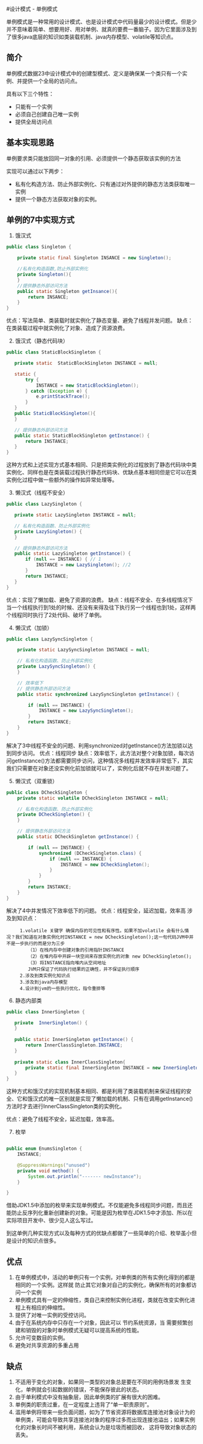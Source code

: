 #设计模式 - 单例模式

单例模式是一种常用的设计模式、也是设计模式中代码量最少的设计模式。但是少并不意味着简单、想要用好、用对单例、就真的要费一番脑子。因为它里面涉及到了很多java底层的知识如类装载机制、java内存模型、volatile等知识点。

## 简介
单例模式数据23中设计模式中的创建型模式、定义是确保某一个类只有一个实例、并提供一个全局的访问点。


具有以下三个特性：
 - 只能有一个实例
 - 必须自己创建自己唯一实例
 - 提供全局访问点
 
 ## 基本实现思路
 
 单例要求类只能放回同一对象的引用、必须提供一个静态获取该实例的方法
 
 实现可以通过以下两步：
 - 私有化构造方法、防止外部实例化、只有通过对外提供的静态方法类获取唯一实例
 - 提供一个静态方法获取对象的实例。
 
 ## 单例的7中实现方式
 
 1. 饿汉式
```java
public class Singleton {

    private static final Singleton INSANCE = new Singleton();

    //私有化构造函数,防止外部实例化
    private Singleton(){
    }
    //提供静态外部访问方法
    public static Singleton getInsance(){
        return INSANCE;
    }
}
```
优点：写法简单、类装载时就实例化了静态变量、避免了线程并发问题。
缺点：在类装载过程中就实例化了对象、造成了资源浪费。

 2. 饿汉式（静态代码块）
 ```java
public class StaticBlockSingleton {

    private static  StaticBlockSingleton INSTANCE = null;

    static {
        try {
            INSTANCE = new StaticBlockSingleton();
        } catch (Exception e) {
            e.printStackTrace();
        }
    }
    public StaticBlockSingleton(){
    }

    // 提供静态外部访问方法
    public static StaticBlockSingleton getInstance() {
        return INSTANCE;
    }
}

```
这种方式和上述实现方式基本相同、只是把类实例化的过程放到了静态代码块中类实例化、同样也是在类装载过程执行静态代码块、优缺点基本相同但是它可以在类实例化过程中做一些额外的操作如异常处理等。
 
 3. 懒汉式（线程不安全）
 ```java
public class LazySingleton {

    private static LazySingleton INSTANCE = null;

    // 私有化构造函数、防止外部实例化
    private LazySingleton() {
    }

    // 提供静态外部访问方法
    public static LazySingleton getInstance() {
        if (null == INSTANCE) { // 1
            INSTANCE = new LazySingleton(); //2
        }
        return INSTANCE;
    }
}
```
优点：实现了懒加载、避免了资源的浪费。
缺点：线程不安全、在多线程情况下当一个线程执行到1处的时候、还没有来得及往下执行另一个线程也到1处，这样两个线程同时执行了2处代码、破坏了单例。

4. 懒汉式（加锁）
```java
public class LazySyncSingleton {

    private static LazySyncSingleton INSTANCE = null;

    // 私有化构造函数、防止外部实例化
    private LazySyncSingleton() {
    }

    // 效率低下
    // 提供静态外部访问方法
    public static synchronized LazySyncSingleton getInstance() {

        if (null == INSTANCE) {
            INSTANCE = new LazySyncSingleton();
        }
        return INSTANCE;
    }
}
```
解决了3中线程不安全的问题、利用synchronized对getInstance()方法加锁以达到同步访问。
优点：线程同步
缺点：效率低下，此方法对整个对象加锁，每次访问getInstance()方法都需要同步访问，这种情况多线程并发效率非常低下，其实我们只需要在对象还没实例化前加锁就可以了，实例化后就不存在并发问题了。

5. 懒汉式（双重锁）
```java
public class DCheckSingleton {
    private static volatile DCheckSingleton INSTANCE = null;

    // 私有化构造函数、防止外部实例化
    private DCheckSingleton() {
    }

    // 提供静态外部访问方法
    public static DCheckSingleton getInstance() {

        if (null == INSTANCE) {
            synchronized (DCheckSingleton.class) {
                if (null == INSTANCE) {
                    INSTANCE = new DCheckSingleton();
                }
            }
        }
        return INSTANCE;
    }
}
```
解决了4中并发情况下效率低下的问题。
优点：线程安全，延迟加载，效率高
涉及到知识点：
```
     1.volatile 关键字 确保内存的可见性和有序性。如果不加volatile 会有什么情况？我们知道在对象实例化时INSTANCE = new DCheckSingleton();这一句代码JVM中并不是一步执行的而是分为三步
        （1）在栈内存中创建对象的引用指针INSTANCE
        （2）在堆内存中开辟一块空间来存放实例化的对象 new DCheckSingleton();
        （3）将INSTANCE指向堆内从空间地址
        JVM只保证了代码执行结果的正确性，并不保证执行顺序
     2.涉及到类实例化知识点
     3.涉及到java内存模型
     4.设计到jvm的一些执行优化，指令重排等
```
6. 静态内部类
 ```java
public class InnerSingleton {

    private  InnerSingleton() {
    }
    
    public static InnerSingleton getInstance() {
        return InnerClassSingleton.INSTANCE;
    }
    
    private static class InnerClassSingleton{
        private static final InnerSingleton INSTANCE = new InnerSingleton();
    }
}
```
这种方式和饿汉式的实现机制基本相同、都是利用了类装载机制来保证线程的安全、它和饿汉式的唯一区别就是实现了懒加载的机制、只有在调用getInstance()方法时才去进行InnerClassSingleton类的实例化。

优点：避免了线程不安全，延迟加载，效率高。

7. 枚举
```java

public enum EnumsSingleton {
    INSTANCE;

    @SuppressWarnings("unused")
    private void method() {
        System.out.println("------- newInstance");
    }

}
```
借助JDK1.5中添加的枚举来实现单例模式。不仅能避免多线程同步问题，而且还能防止反序列化重新创建新的对象。可能是因为枚举在JDK1.5中才添加、所以在实际项目开发中、很少见人这么写过。

到这单例几种实现方式以及每种方式的优缺点都做了一些简单的介绍、枚举虽小但是设计的知识点很多。

## 优点
1. 在单例模式中，活动的单例只有一个实例，对单例类的所有实例化得到的都是相同的一个实例。这样就 防止其它对象对自己的实例化，确保所有的对象都访问一个实例
2. 单例模式具有一定的伸缩性，类自己来控制实例化进程，类就在改变实例化进程上有相应的伸缩性。
3. 提供了对唯一实例的受控访问。
4. 由于在系统内存中只存在一个对象，因此可以 节约系统资源，当 需要频繁创建和销毁的对象时单例模式无疑可以提高系统的性能。
5. 允许可变数目的实例。
6. 避免对共享资源的多重占用

## 缺点
   1. 不适用于变化的对象，如果同一类型的对象总是要在不同的用例场景发 生变化，单例就会引起数据的错误，不能保存彼此的状态。
   2. 由于单利模式中没有抽象层，因此单例类的扩展有很大的困难。
   3. 单例类的职责过重，在一定程度上违背了“单一职责原则”。
   4. 滥用单例将带来一些负面问题，如为了节省资源将数据库连接池对象设计为的单例类，可能会导致共享连接池对象的程序过多而出现连接池溢出；如果实例化的对象长时间不被利用，系统会认为是垃圾而被回收， 这将导致对象状态的丢失。
   

